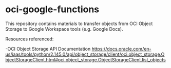 # oci-google-functions
This repository contains materials to transfer objects from OCI Object Storage to Google Workspace tools (e.g. Google Docs).

Resources referenced:

-OCI Object Storage API Documentation
https://docs.oracle.com/en-us/iaas/tools/python/2.145.0/api/object_storage/client/oci.object_storage.ObjectStorageClient.html#oci.object_storage.ObjectStorageClient.list_objects

